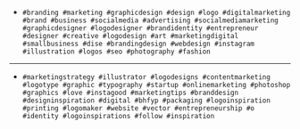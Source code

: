 - `#branding #marketing #graphicdesign #design #logo #digitalmarketing #brand #business #socialmedia #advertising #socialmediamarketing #graphicdesigner #logodesigner #brandidentity #entrepreneur #designer #creative #logodesign #art #marketingdigital #smallbusiness #dise #brandingdesign #webdesign #instagram #illustration #logos #seo #photography #fashion`

---

- `#marketingstrategy #illustrator #logodesigns #contentmarketing #logotype #graphic #typography #startup #onlinemarketing #photoshop #graphics #love #instagood #marketingtips #branddesign #designinspiration #digital #bhfyp #packaging #logoinspiration #printing #logomaker #website #vector #entrepreneurship #o #identity #logoinspirations #follow #inspiration`
